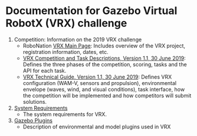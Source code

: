 # Documentation for Gazebo Virtual RobotX (VRX) challenge 

1. Competition: Information on the 2019 VRX challenge
    * RoboNation [VRX Main Page](https://robotx.org/index.php/about/about-virtual-robotx): Includes overview of the VRX project, registration information, dates, etc.
    * [VRX Competition and Task Descriptions, Version 1.1, 30 June 2019](https://bitbucket.org/osrf/vrx/downloads/VRX%202019%20Task%20Descriptions_v1.1.pdf): Defines the three phases of the competition, scoring, tasks and the API for each task.
    * [VRX Technical Guide, Version 1.1, 30 June 2019](https://bitbucket.org/osrf/vrx/downloads/VRX%202019%20Technical%20Guide_v1.1.pdf): Defines VRX configuration (WAM-V, sensors and propulsion), environmental envelope (waves, wind, and visual conditions), task interface, how the competition will be implemented and how competitors will submit solutions.
1. [System Requirements](https://bitbucket.org/osrf/vrx/wiki/system_requirements)
    * The system requirements for VRX.
2. [Gazebo Plugins](https://bitbucket.org/osrf/vrx/wiki/VRXGazeboPlugins)
    * Description of environmental and model plugins used in VRX